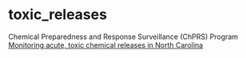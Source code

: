 # toxic_releases

Chemical Preparedness and Response Surveillance (ChPRS) Program<br> 
[Monitoring acute, toxic chemical releases in North Carolina](https://epi.dph.ncdhhs.gov/oee/programs/chprs.html)
